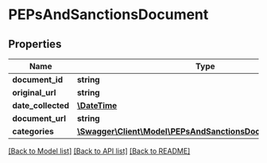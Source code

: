 # PEPsAndSanctionsDocument

## Properties
Name | Type | Description | Notes
------------ | ------------- | ------------- | -------------
**document_id** | **string** |  | [optional] 
**original_url** | **string** |  | [optional] 
**date_collected** | [**\DateTime**](\DateTime.md) |  | [optional] 
**document_url** | **string** |  | [optional] 
**categories** | [**\Swagger\Client\Model\PEPsAndSanctionsDocumentCategories[]**](PEPsAndSanctionsDocumentCategories.md) |  | [optional] 

[[Back to Model list]](../README.md#documentation-for-models) [[Back to API list]](../README.md#documentation-for-api-endpoints) [[Back to README]](../README.md)



